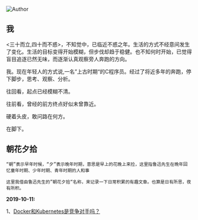 ![Author](https://img.shields.io/badge/Author-subo-green)

## 我

<三十而立,四十而不惑>，不知觉中，已临近不惑之年。生活的方式不经意间发生了变化。生活的目标变得开始模糊，但步伐却趋于稳健。也不知何时开始，已觉得盲目追逐已然无味，而逐渐认真观察旁人奔跑的方向。

我。现在年轻人的方式说,一名”上古时期“的C程序员。经过了将近多年的奔跑，停下脚步，思考、观察、分析。

往回看，起点已经模糊不清。

往前看，曾经的前方终点好似未曾靠近。

硬着头皮，敢问路在何方。

在脚下。

## 朝花夕拾

```“朝”表示早年时候，“夕”表示晚年时期，意思是早上的花晚上来捡，这里指鲁迅先生在晩年回忆童年时期、少年时期、青年时期的人和事
“朝”表示早年时候，“夕”表示晚年时期，意思是早上的花晚上来捡，这里指鲁迅先生在晩年回忆童年时期、少年时期、青年时期的人和事

这里我借由鲁迅先生的”朝花夕拾“名称，来记录一下日常积累的有趣文章。也算是日有所思，夜有所积。
```

**2019-10-11:**

1、[Docker和Kubernetes是竞争对手吗？](https://www.docker.com/blog/top-questions-docker-kubernetes-competitors-or-together/)

